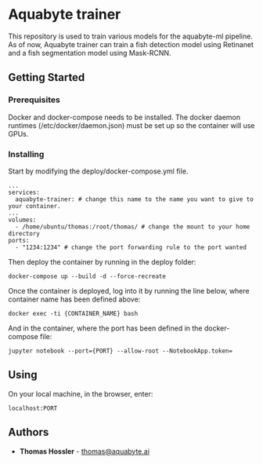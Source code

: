 # Aquabyte trainer

This repository is used to train various models for the aquabyte-ml pipeline. As of now, Aquabyte trainer can train a 
fish detection model using Retinanet and a fish segmentation model using Mask-RCNN. 

## Getting Started


### Prerequisites

Docker and docker-compose needs to be installed. The docker daemon runtimes (/etc/docker/daemon.json) must be set up so 
the container will use GPUs.


### Installing

Start by modifying the deploy/docker-compose.yml file.
```
...
services:
  aquabyte-trainer: # change this name to the name you want to give to your container.
...
volumes:
  - /home/ubuntu/thomas:/root/thomas/ # change the mount to your home directory
ports:
  - "1234:1234" # change the port forwarding rule to the port wanted
 ```

Then deploy the container by running in the deploy folder:

```
docker-compose up --build -d --force-recreate
```

Once the container is deployed, log into it by running the line below, where container name has been defined above:

```
docker exec -ti {CONTAINER_NAME} bash
```

And in the container, where the port has been defined in the docker-compose file:

```
jupyter notebook --port={PORT} --allow-root --NotebookApp.token=
```

## Using

On your local machine, in the browser, enter:
```
localhost:PORT
```

## Authors

* **Thomas Hossler** - thomas@aquabyte.ai

